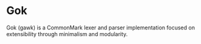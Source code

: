 # Gok

Gok (gawk) is a CommonMark lexer and parser implementation focused on
extensibility through minimalism and modularity.
